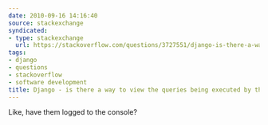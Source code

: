 ```yaml
---
date: 2010-09-16 14:16:40
source: stackexchange
syndicated:
- type: stackexchange
  url: https://stackoverflow.com/questions/3727551/django-is-there-a-way-to-view-the-queries-being-executed-by-the-orm
tags:
- django
- questions
- stackoverflow
- software development
title: Django - is there a way to view the queries being executed by the ORM?
---
```


Like, have them logged to the console?